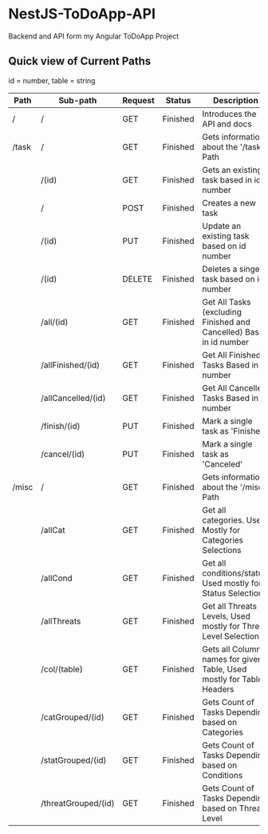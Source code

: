 # NestJS-ToDoApp-API
Backend and API form my Angular ToDoApp Project

## Quick view of Current Paths
id = number, table = string 

| Path  | Sub-path            | Request |   Status   | Description |
|-------|---------------------|---------|------------|-------------|
| /     | /                   | GET     | Finished   |Introduces the API and docs|
| /task | /                   | GET     | Finished   |Gets information about the '/task' Path|
|       | /(id)               | GET     | Finished   |Gets an existing task based in id number|
|       | /                   | POST    | Finished   |Creates a new task|
|       | /(id)               | PUT     | Finished   |Update an existing task based on id number|
|       | /(id)               | DELETE  | Finished   |Deletes a singel task based on id number|
|       | /all/(id)           | GET     | Finished   |Get All Tasks (excluding Finished and Cancelled) Based in id number|
|       | /allFinished/(id)   | GET     | Finished   |Get All Finished Tasks Based in id number|
|       | /allCancelled/(id)  | GET     | Finished   |Get All Cancelled Tasks Based in id number|
|       | /finish/(id)        | PUT     | Finished   |Mark a single task as 'Finished'|
|       | /cancel/(id)        | PUT     | Finished   |Mark a single task as 'Canceled'|
| /misc | /                   | GET     | Finished   |Gets information about the '/misc' Path|
|       | /allCat             | GET     | Finished   |Get all categories. Used Mostly for Categories Selections|
|       | /allCond            | GET     | Finished   |Get all conditions/status, Used mostly for Status Selections|
|       | /allThreats         | GET     | Finished   |Get all Threats Levels, Used mostly for Threat Level Selections|
|       | /col/(table)        | GET     | Finished   |Gets all Column names for given Table, Used mostly for Table Headers|
|       | /catGrouped/(id)    | GET     | Finished   |Gets Count of Tasks Depending based on Categories|
|       | /statGrouped/(id)   | GET     | Finished   |Gets Count of Tasks Depending based on Conditions|
|       | /threatGrouped/(id) | GET     | Finished   |Gets Count of Tasks Depending based on Threat Level|